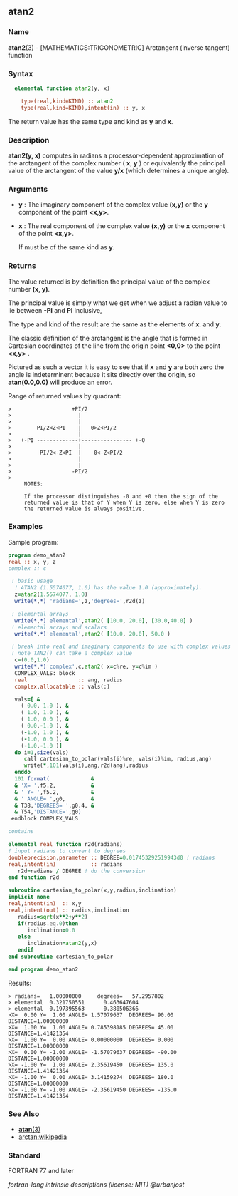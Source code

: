 ## atan2

### **Name**
**atan2**(3) - \[MATHEMATICS:TRIGONOMETRIC\] Arctangent (inverse tangent)
function

### **Syntax**
```fortran
  elemental function atan2(y, x)

    type(real,kind=KIND) :: atan2
    type(real,kind=KIND),intent(in) :: y, x
```
The return value has the same type and kind as **y**
and **x**.

### **Description**

**atan2(y, x)** computes in radians a processor-dependent approximation of
the arctangent of the complex number ( **x**, **y** ) or equivalently the
principal value of the arctangent of the value **y/x** (which determines
a unique angle).

### **Arguments**

- **y**
  : The imaginary component of the complex value **(x,y)** or the **y**
  component of the point **\<x,y\>**.

- **x**
  : The real component of the complex value **(x,y)** or the **x**
  component of the point **\<x,y\>**.

  If must be of the same kind as **y**.

### **Returns**

The value returned is by definition the principal value of the complex
number **(x, y)**.

The principal value is simply what we get when we adjust a radian value
to lie between **-PI** and **PI** inclusive,

The type and kind of the result are the same as the elements of **x**.
and **y**.

The classic definition of the arctangent is the angle that is formed
in Cartesian coordinates of the line from the origin point **\<0,0\>**
to the point **\<x,y\>** .

Pictured as such a vector it is easy to see that if **x** and **y**
are both zero the angle is indeterminent because it sits directly over
the origin, so **atan(0.0,0.0)** will produce an error.

Range of returned values by quadrant:
```text
>                   +PI/2
>                     |
>                     |
>        PI/2<Z<PI    |   0>Z<PI/2
>                     |
>   +-PI -------------+---------------- +-0
>                     |
>         PI/2<-Z<PI  |    0<-Z<PI/2
>                     |
>                     |
>                   -PI/2
>
     NOTES:

     If the processor distinguishes -0 and +0 then the sign of the
     returned value is that of Y when Y is zero, else when Y is zero
     the returned value is always positive.
```
### **Examples**

Sample program:
```fortran
program demo_atan2
real :: x, y, z
complex :: c

 ! basic usage
  ! ATAN2 (1.5574077, 1.0) has the value 1.0 (approximately).
  z=atan2(1.5574077, 1.0)
  write(*,*) 'radians=',z,'degrees=',r2d(z)

 ! elemental arrays
  write(*,*)'elemental',atan2( [10.0, 20.0], [30.0,40.0] )
 ! elemental arrays and scalars
  write(*,*)'elemental',atan2( [10.0, 20.0], 50.0 )

 ! break into real and imaginary components to use with complex values
 ! note TAN2() can take a complex value
  c=(0.0,1.0)
  write(*,*)'complex',c,atan2( x=c%re, y=c%im )
  COMPLEX_VALS: block
  real                :: ang, radius
  complex,allocatable :: vals(:)

  vals=[ &
    ( 0.0, 1.0 ), &
    ( 1.0, 1.0 ), &
    ( 1.0, 0.0 ), &
    ( 0.0,-1.0 ), &
    (-1.0, 1.0 ), &
    (-1.0, 0.0 ), &
    (-1.0,-1.0 )]
  do i=1,size(vals)
     call cartesian_to_polar(vals(i)%re, vals(i)%im, radius,ang)
     write(*,101)vals(i),ang,r2d(ang),radius
  enddo
  101 format(             &
  & 'X= ',f5.2,           &
  & ' Y= ',f5.2,          &
  & ' ANGLE= ',g0,        &
  & T38,'DEGREES= ',g0.4, &
  & T54,'DISTANCE=',g0)
 endblock COMPLEX_VALS

contains

elemental real function r2d(radians)
! input radians to convert to degrees
doubleprecision,parameter :: DEGREE=0.017453292519943d0 ! radians
real,intent(in)           :: radians
   r2d=radians / DEGREE ! do the conversion
end function r2d

subroutine cartesian_to_polar(x,y,radius,inclination)
implicit none
real,intent(in)  :: x,y
real,intent(out) :: radius,inclination
   radius=sqrt(x**2+y**2)
   if(radius.eq.0)then
      inclination=0.0
   else
      inclination=atan2(y,x)
   endif
end subroutine cartesian_to_polar

end program demo_atan2
```
  Results:
```text
> radians=   1.00000000     degrees=   57.2957802
> elemental  0.321750551      0.463647604
> elemental  0.197395563      0.380506366
>X=  0.00 Y=  1.00 ANGLE= 1.57079637  DEGREES= 90.00  DISTANCE=1.00000000
>X=  1.00 Y=  1.00 ANGLE= 0.785398185 DEGREES= 45.00  DISTANCE=1.41421354
>X=  1.00 Y=  0.00 ANGLE= 0.00000000  DEGREES= 0.000  DISTANCE=1.00000000
>X=  0.00 Y= -1.00 ANGLE= -1.57079637 DEGREES= -90.00 DISTANCE=1.00000000
>X= -1.00 Y=  1.00 ANGLE= 2.35619450  DEGREES= 135.0  DISTANCE=1.41421354
>X= -1.00 Y=  0.00 ANGLE= 3.14159274  DEGREES= 180.0  DISTANCE=1.00000000
>X= -1.00 Y= -1.00 ANGLE= -2.35619450 DEGREES= -135.0 DISTANCE=1.41421354
```
### **See Also**

- [**atan**(3)](#atan)
- [arctan:wikipedia](https://en.wikipedia.org/wiki/Inverse_trigonometric_functions)

### **Standard**

FORTRAN 77 and later

 _fortran-lang intrinsic descriptions (license: MIT) \@urbanjost_
